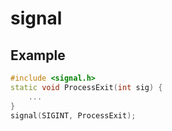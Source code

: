 # signal

## Example

```cpp
#include <signal.h>
static void ProcessExit(int sig) {
    ...
}
signal(SIGINT, ProcessExit);
```